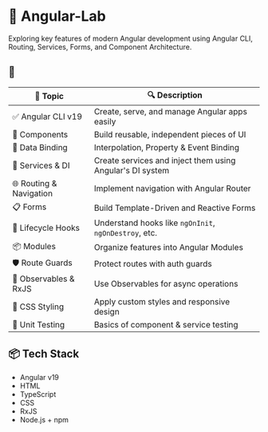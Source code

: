 # 🚀 Angular-Lab

Exploring key features of modern Angular development using Angular CLI, Routing, Services, Forms, and Component Architecture.

## 🧠

| 📘 Topic | 🔍 Description |
|---------|----------------|
| ✅ Angular CLI v19 | Create, serve, and manage Angular apps easily |
| 🧩 Components | Build reusable, independent pieces of UI |
| 🔄 Data Binding | Interpolation, Property & Event Binding |
| 📡 Services & DI | Create services and inject them using Angular's DI system |
| 🌐 Routing & Navigation | Implement navigation with Angular Router |
| 📋 Forms | Build Template-Driven and Reactive Forms |
| 🧠 Lifecycle Hooks | Understand hooks like `ngOnInit`, `ngOnDestroy`, etc. |
| 📦 Modules | Organize features into Angular Modules |
| 🛡️ Route Guards | Protect routes with auth guards |
| 🔁 Observables & RxJS | Use Observables for async operations |
| 💅 CSS Styling | Apply custom styles and responsive design |
| 🧪 Unit Testing | Basics of component & service testing |

## 📦 Tech Stack

- Angular v19
- HTML
- TypeScript
- CSS
- RxJS
- Node.js + npm


